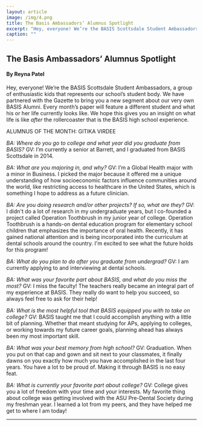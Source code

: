 ```yaml
---
layout: article
image: /img/4.png
title: The Basis Ambassadors’ Alumnus Spotlight 
excerpt: "Hey, everyone! We’re the BASIS Scottsdale Student Ambassadors, a group of enthusiastic kids that represents our school’s student body. We have partnered with the Gazette to bring you a new segment about our very own BASIS Alumni."
caption: ""
---
```


<h2>The Basis Ambassadors’ Alumnus Spotlight </h2>
<h4>By Reyna Patel</h4>

Hey, everyone! We’re the BASIS Scottsdale Student Ambassadors, a group of enthusiastic kids that represents our school’s student body. We have partnered with the Gazette to bring you a new segment about our very own BASIS Alumni. Every month’s paper will feature a different student and what his or her life currently looks like. We hope this gives you an insight on what life is like <em>after</em> the rollercoaster that is the BASIS high school experience.

ALUMNUS OF THE MONTH: GITIKA VIRDEE

<em>BA: Where do you go to college and what year did you graduate from BASIS?</em>
GV: I’m currently a senior at Barrett, and I graduated from BASIS Scottsdale in 2014.

<em>BA: What are you majoring in, and why?</em>
GV: I’m a Global Health major with a minor in Business. I picked the major because it offered me a unique understanding of how socioeconomic factors influence communities around the world, like restricting access to healthcare in the United States, which is something I hope to address as a future clinician.

<em>BA: Are you doing research and/or other projects? If so, what are they?</em>
GV: I didn't do a lot of research in my undergraduate years, but I co-founded a project called Operation Toothbrush in my junior year of college. Operation Toothbrush is a hands-on dental education program for elementary school children that emphasizes the importance of oral health. Recently, it has gained national attention and is being incorporated into the curriculum at dental schools around the country. I'm excited to see what the future holds for this program!

<em>BA: What do you plan to do after you graduate from undergrad?</em>
GV: I am currently applying to and interviewing at dental schools.

<em>BA: What was your favorite part about BASIS, and what do you miss the most?</em>
GV: I miss the faculty! The teachers really became an integral part of my experience at BASIS. They really do want to help you succeed, so always feel free to ask for their help!

<em>BA: What is the most helpful tool that BASIS equipped you with to take on college?</em>
GV: BASIS taught me that I could accomplish anything with a little bit of planning. Whether that meant studying for APs, applying to colleges, or working towards my future career goals, planning ahead has always been my most important skill.

<em>BA: What was your best memory from high school?</em>
GV: Graduation. When you put on that cap and gown and sit next to your classmates, it finally dawns on you exactly how much you have accomplished in the last four years. You have a lot to be proud of. Making it through BASIS is no easy feat.

<em>BA: What is currently your favorite part about college?</em>
GV: College gives you a lot of freedom with your time and your interests. My favorite thing about college was getting involved with the ASU Pre-Dental Society during my freshman year. I learned a lot from my peers, and they have helped me get to where I am today!

<hr style="border-color:#7D7D7D;height:0.5px;">
<h6></h6>
